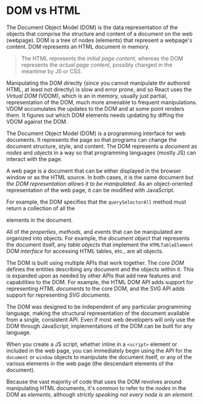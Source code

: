 # DOM vs HTML

The Document Object Model (DOM) is the data representation of the objects that comprise the structure and content of a document on the web (webpage). DOM is a tree of nodes (elements) that represent a webpage's content. DOM represents an HTML document in memory.

>The HTML represents the *initial page content*, whereas the DOM represents the *actual page content*, possibly changed in the meantime by JS or CSS.

Manipulating the DOM directly (since you cannot manipulate thr authored HTML, at least not directly) is slow and error prone, and so React uses the *Virtual DOM* (VDOM), which is an in memory, usually just partial, representation of the DOM, much more amenable to frequent manipulations. VDOM accumulates the updates to the DOM and at some point renders them. It figures out which DOM elements needs updating by diffing the VDOM against the DOM.

The Document Object Model (DOM) is a programming interface for web documents. It represents the page so that programs can change the document structure, style, and content. The DOM represents a *document* as *nodes* and *objects* in a way so that programming languages (mostly JS) can interact with the page.

A web page is a document that can be either displayed in the browser window or as the HTML source. In both cases, it is the same document but *the DOM representation allows it to be manipulated*. As an object-oriented representation of the web page, it can be modified with JavaScript.

For example, the DOM specifies that the `querySelectorAll` method must return a collection of all the <p> elements in the document.

All of the *properties*, *methods*, and *events* that can be manipulated are organized into objects. For example, the *document object* that represents the document itself, any *table objects* that implement the `HTMLTableElement` *DOM interface* for accessing HTML tables, etc., are all objects.

The DOM is built using multiple APIs that work together. The *core DOM* defines the entities describing any document and the objects within it. This is expanded upon as needed by other APIs that add new features and capabilities to the DOM. For example, the HTML DOM API adds support for representing *HTML documents* to the core DOM, and the SVG API adds support for representing *SVG documents*.

The DOM was designed to be independent of any particular programming language, making the structural representation of the document available from a single, consistent API. Even if most web developers will only use the DOM through JavaScript, implementations of the DOM can be built for any language.

When you create a JS script, whether inline in a `<script>` element or included in the web page, you can immediately begin using the API for the `document` or `window` objects to manipulate the document itself, or any of the various elements in the web page (the descendant elements of the document).

Because the vast majority of code that uses the DOM revolves around manipulating HTML documents, it's common to refer to the *nodes* in the DOM as *elements*, although *strictly speaking not every node is an element*.
